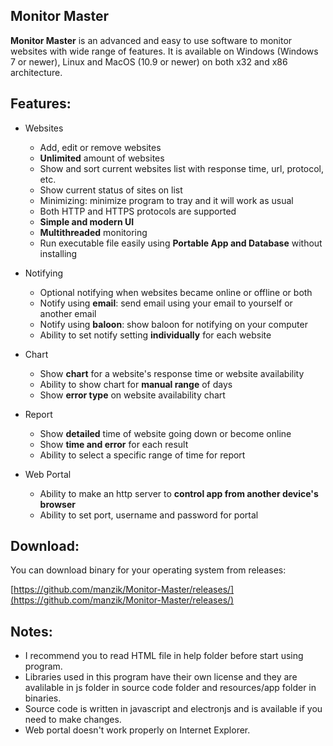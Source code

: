 

Monitor Master
--------------

**Monitor Master** is an advanced and easy to use software to monitor websites with wide range of features. It is available on Windows (Windows 7 or newer), Linux and MacOS (10.9 or newer) on both x32 and x86 architecture.

Features:
---------

*   Websites
    *   Add, edit or remove websites
    *   **Unlimited** amount of websites
    *   Show and sort current websites list with response time, url, protocol, etc.
    *   Show current status of sites on list
    *   Minimizing: minimize program to tray and it will work as usual
    *   Both HTTP and HTTPS protocols are supported
    *   **Simple and modern UI**
    *   **Multithreaded** monitoring
    *   Run executable file easily using **Portable App and Database** without installing
  
*   Notifying
    *   Optional notifying when websites became online or offline or both
    *   Notify using **email**: send email using your email to yourself or another email
    *   Notify using **baloon**: show baloon for notifying on your computer
    *   Ability to set notify setting **individually** for each website
  
*   Chart
    *   Show **chart** for a website's response time or website availability
    *   Ability to show chart for **manual range** of days
    *   Show **error type** on website availability chart
  
*   Report
    *   Show **detailed** time of website going down or become online
    *   Show **time and error** for each result
    *   Ability to select a specific range of time for report
  
*   Web Portal
    *   Ability to make an http server to **control app from another device's browser**
    *   Ability to set port, username and password for portal

Download:
------

You can download binary for your operating system from releases:

[https://github.com/manzik/Monitor-Master/releases/](https://github.com/manzik/Monitor-Master/releases/)


Notes:
------

* I recommend you to read HTML file in help folder before start using program.
* Libraries used in this program have their own license and they are avalilable in js folder in source code folder and resources/app folder in binaries.
* Source code is written in javascript and electronjs and is available if you need to make changes.
* Web portal doesn't work properly on Internet Explorer.
